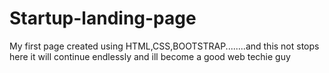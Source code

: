 # Startup-landing-page
My first page created using HTML,CSS,BOOTSTRAP........and this not stops here it will continue endlessly and ill become a good web techie guy

